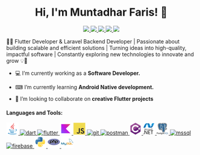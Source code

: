 <h1 align="center">Hi, I'm Muntadhar Faris! 👋</h1>

<p align="center">
  <a href="mailto:muntadharf@gamil.com"> <img src="https://img.shields.io/badge/Gmail-D14836?style=for-the-badge&logo=gmail&logoColor=white"/> </a>
  <a href="https://www.linkedin.com/in/muntadharf"> <img src="https://img.shields.io/badge/LinkedIn-0077B5?style=for-the-badge&logo=linkedin&logoColor=white"/> </a>
  <a href="https://leetcode.com/muntadhar"> <img src="https://img.shields.io/badge/-LeetCode-FFA116?style=for-the-badge&logo=LeetCode&logoColor=white"/> </a>
  <a href="https://www.codewars.com/users/muntadhar"> <img src="https://img.shields.io/badge/Codewars-B1361E?style=for-the-badge&logo=Codewars&logoColor=white"/> </a>
  <a href="https://web.telegram.org/k/muntadharf"> <img src="https://img.shields.io/badge/Telegram-2CA5E0?style=for-the-badge&logo=telegram&logoColor=white"/> </a>
</p>

<p align="left">👨‍💻 Flutter Developer & Laravel Backend Developer | Passionate about building scalable and efficient solutions | Turning ideas into high-quality, impactful software | Constantly exploring new technologies to innovate and grow 💡🚀</p>


- 💻 I’m currently working as a **Software Developer.**
  
- ⌨ I’m currently learning **Android Native development.**

- 👥 I’m looking to collaborate on **creative Flutter projects**
  

<h4 align="left">Languages and Tools:</h4>
<p align="left">

  <a href="https://www.java.com" target="_blank" rel="noreferrer"> 
    <img src="https://raw.githubusercontent.com/devicons/devicon/master/icons/java/java-original.svg" alt="java" width="32" height="32"/> 
  </a>
  <a href="https://dart.dev" target="_blank" rel="noreferrer"> 
    <img src="https://www.vectorlogo.zone/logos/dartlang/dartlang-icon.svg" alt="dart" width="32" height="32"/> 
  </a>
  <a href="https://flutter.dev" target="_blank" rel="noreferrer"> 
    <img src="https://www.vectorlogo.zone/logos/flutterio/flutterio-icon.svg" alt="flutter" width="32" height="32"/> 
  </a>
  <a href="https://kotlinlang.org/" target="_blank" rel="noreferrer"> 
    <img src="https://raw.githubusercontent.com/devicons/devicon/master/icons/kotlin/kotlin-original.svg" alt="kotlin" width="32" height="32"/> 
  </a>
  <a href="https://developer.mozilla.org/en-US/docs/Web/JavaScript" target="_blank" rel="noreferrer"> 
    <img src="https://raw.githubusercontent.com/devicons/devicon/master/icons/javascript/javascript-original.svg" alt="javascript" width="32" height="32"/> 
  </a>
  <a href="https://git-scm.com/" target="_blank" rel="noreferrer"> 
    <img src="https://www.vectorlogo.zone/logos/git-scm/git-scm-icon.svg" alt="git" width="32" height="32"/> 
  </a>
  <a href="https://postman.com" target="_blank" rel="noreferrer"> 
    <img src="https://www.vectorlogo.zone/logos/getpostman/getpostman-icon.svg" alt="postman" width="32" height="32"/> 
  </a> 
  <a href="https://www.w3schools.com/cs/" target="_blank" rel="noreferrer">
    <img src="https://raw.githubusercontent.com/devicons/devicon/master/icons/csharp/csharp-original.svg" alt="csharp" width="32" height="32"/>
  </a>
  <a href="https://dotnet.microsoft.com/" target="_blank" rel="noreferrer"> 
    <img src="https://raw.githubusercontent.com/devicons/devicon/master/icons/dot-net/dot-net-original-wordmark.svg" alt="dotnet" width="32" height="32"/> 
  </a>
  <a href="https://www.postgresql.org" target="_blank" rel="noreferrer"> 
    <img src="https://raw.githubusercontent.com/devicons/devicon/master/icons/postgresql/postgresql-original-wordmark.svg" alt="postgresql" width="32" height="32"/> 
  </a> 
  <a href="https://www.microsoft.com/en-us/sql-server" target="_blank" rel="noreferrer"> 
    <img src="https://www.svgrepo.com/show/303229/microsoft-sql-server-logo.svg" alt="mssql" width="32" height="32"/> 
  </a>
  <a href="https://firebase.google.com/" target="_blank" rel="noreferrer">
    <img src="https://www.vectorlogo.zone/logos/firebase/firebase-icon.svg" alt="firebase" width="32" height="32"/>
  </a>
  <a href="https://www.python.org" target="_blank" rel="noreferrer"> 
    <img src="https://raw.githubusercontent.com/devicons/devicon/master/icons/python/python-original.svg" alt="python" width="32" height="32"/> 
  </a>
  
  <a href="https://www.php.net/" target="_blank" rel="noreferrer"> 
    <img src="https://raw.githubusercontent.com/devicons/devicon/master/icons/php/php-original.svg" alt="php" width="32" height="32"/> 
  </a>
  <a href="https://www.mysql.com/" target="_blank" rel="noreferrer"> 
    <img src="https://raw.githubusercontent.com/devicons/devicon/master/icons/mysql/mysql-original-wordmark.svg" alt="mysql" width="32" height="32"/> 
  </a>
  </p>
